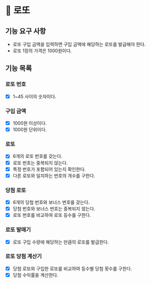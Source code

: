 # 🚀 로또

## 기능 요구 사항
- 로또 구입 금액을 입력하면 구입 금액에 해당하는 로또를 발급해야 한다.
- 로또 1장의 가격은 1000원이다.

## 기능 목록
### 로또 번호
- [x] 1~45 사이의 숫자이다.

### 구입 금액
- [x] 1000원 이상이다.
- [x] 1000원 단위이다.

### 로또
- [x] 6개의 로또 번호를 갖는다.
- [x] 로또 번호는 중복되지 않는다.
- [x] 특정 번호가 포함되어 있는지 확인한다.
- [x] 다른 로또와 일치하는 번호의 개수를 구한다.

### 당첨 로또
- [x] 6개의 당첨 번호와 보너스 번호를 갖는다.
- [x] 당첨 번호와 보너스 번호는 중복되지 않는다.
- [x] 로또 번호를 비교하여 로또 등수를 구한다.

### 로또 발매기
- [x] 로또 구입 수량에 해당하는 만큼의 로또를 발급한다.

### 로또 당첨 계산기
- [x] 당첨 로또와 구입한 로또를 비교하여 등수별 당첨 횟수를 구한다.
- [x] 당첨 수익률을 계산한다.
